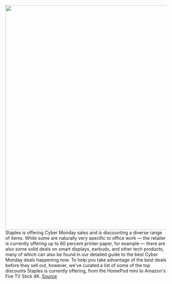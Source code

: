 <img src='https://cdn.vox-cdn.com/thumbor/5-okHPb0ih9XaxMQLbf2SfV3hGU=/0x0:2040x1360/1200x800/filters:focal(857x517:1183x843)/cdn.vox-cdn.com/uploads/chorus_image/image/70188963/dseifert_201107_4281_0004.0.5.jpg' width='700px' /><br/>
Staples is offering Cyber Monday sales and is discounting a diverse range of items. While some are naturally very specific to office work  — the retailer is currently offering up to 60 percent printer paper, for example — there are also some solid deals on smart displays, earbuds, and other tech products, many of which can also be found in our detailed guide to the best Cyber Monday deals happening now. To help you take advantage of the best deals before they sell out, however, we've curated a list of some of the top discounts Staples is currently offering, from the HomePod mini to Amazon's Fire TV Stick 4K.
<a href='https://www.theverge.com/22796424/staples-black-friday-2021-tech-cyber-monday-headphones-tablets-smart-displays'> Source <a/>